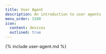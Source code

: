 ```yaml
---
title: User Agent
description: An introduction to user agents
menu_order: 3100
icon:
  content: devices
  outlined: true
---
```


{% include user-agent.md %}
